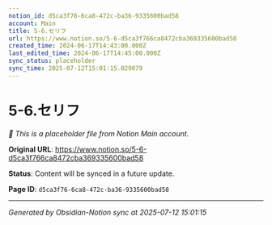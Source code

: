 ```yaml
---
notion_id: d5ca3f76-6ca8-472c-ba36-9335600bad58
account: Main
title: 5-6.セリフ
url: https://www.notion.so/5-6-d5ca3f766ca8472cba369335600bad58
created_time: 2024-06-17T14:43:00.000Z
last_edited_time: 2024-06-17T14:45:00.000Z
sync_status: placeholder
sync_time: 2025-07-12T15:01:15.029079
---
```


# 5-6.セリフ

*🔄 This is a placeholder file from Notion Main account.*

**Original URL**: https://www.notion.so/5-6-d5ca3f766ca8472cba369335600bad58

**Status**: Content will be synced in a future update.

**Page ID**: `d5ca3f76-6ca8-472c-ba36-9335600bad58`

---

*Generated by Obsidian-Notion sync at 2025-07-12 15:01:15*

